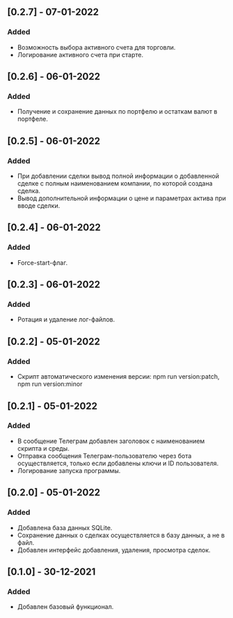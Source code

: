## [0.2.7] - 07-01-2022

### Added

- Возможность выбора активного счета для торговли.
- Логирование активного счета при старте.

## [0.2.6] - 06-01-2022

### Added

- Получение и сохранение данных по портфелю и остаткам валют в портфеле.

## [0.2.5] - 06-01-2022

### Added

- При добавлении сделки вывод полной информации о добавленной сделке с полным наименованием компании, по которой создана сделка.
- Вывод дополнительной информации о цене и параметрах актива при вводе сделки.

## [0.2.4] - 06-01-2022

### Added

- Force-start-флаг.

## [0.2.3] - 06-01-2022

### Added

- Ротация и удаление лог-файлов.

## [0.2.2] - 05-01-2022

### Added

- Скрипт автоматического изменения версии: npm run version:patch, npm run version:minor

## [0.2.1] - 05-01-2022

### Added

- В сообщение Телеграм добавлен заголовок с наименованием скрипта и среды.
- Отправка сообщения Телеграм-пользователю через бота осуществляется, только если добавлены ключи и ID пользователя.
- Логирование запуска программы.

## [0.2.0] - 05-01-2022

### Added

- Добавлена база данных SQLite.
- Сохранение данных о сделках осуществляется в базу данных, а не в файл.
- Добавлен интерфейс добавления, удаления, просмотра сделок.

## [0.1.0] - 30-12-2021

### Added

- Добавлен базовый функционал.
